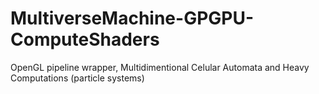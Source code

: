 # MultiverseMachine-GPGPU-ComputeShaders
OpenGL pipeline wrapper, Multidimentional Celular Automata and Heavy Computations (particle systems)
